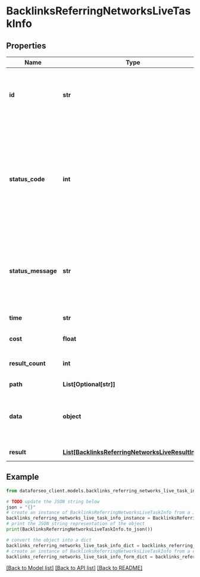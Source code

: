 # BacklinksReferringNetworksLiveTaskInfo


## Properties

Name | Type | Description | Notes
------------ | ------------- | ------------- | -------------
**id** | **str** | task identifier unique task identifier in our system in the UUID format | [optional] 
**status_code** | **int** | status code of the task generated by DataForSEO, can be within the following range: 10000-60000 you can find the full list of the response codes here | [optional] 
**status_message** | **str** | informational message of the task you can find the full list of general informational messages here | [optional] 
**time** | **str** | execution time, seconds | [optional] 
**cost** | **float** | total tasks cost, USD | [optional] 
**result_count** | **int** | number of elements in the result array | [optional] 
**path** | **List[Optional[str]]** | URL path | [optional] 
**data** | **object** | contains the same parameters that you specified in the POST request | [optional] 
**result** | [**List[BacklinksReferringNetworksLiveResultInfo]**](BacklinksReferringNetworksLiveResultInfo.md) | array of results | [optional] 

## Example

```python
from dataforseo_client.models.backlinks_referring_networks_live_task_info import BacklinksReferringNetworksLiveTaskInfo

# TODO update the JSON string below
json = "{}"
# create an instance of BacklinksReferringNetworksLiveTaskInfo from a JSON string
backlinks_referring_networks_live_task_info_instance = BacklinksReferringNetworksLiveTaskInfo.from_json(json)
# print the JSON string representation of the object
print(BacklinksReferringNetworksLiveTaskInfo.to_json())

# convert the object into a dict
backlinks_referring_networks_live_task_info_dict = backlinks_referring_networks_live_task_info_instance.to_dict()
# create an instance of BacklinksReferringNetworksLiveTaskInfo from a dict
backlinks_referring_networks_live_task_info_form_dict = backlinks_referring_networks_live_task_info.from_dict(backlinks_referring_networks_live_task_info_dict)
```
[[Back to Model list]](../README.md#documentation-for-models) [[Back to API list]](../README.md#documentation-for-api-endpoints) [[Back to README]](../README.md)


